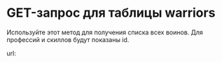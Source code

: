 # GET-запрос для таблицы warriors

Используйте этот метод для получения списка всех воинов. Для профессий и скиллов будут показаны id.

url: [](http://127.0.0.1:8000/war/warriors/)